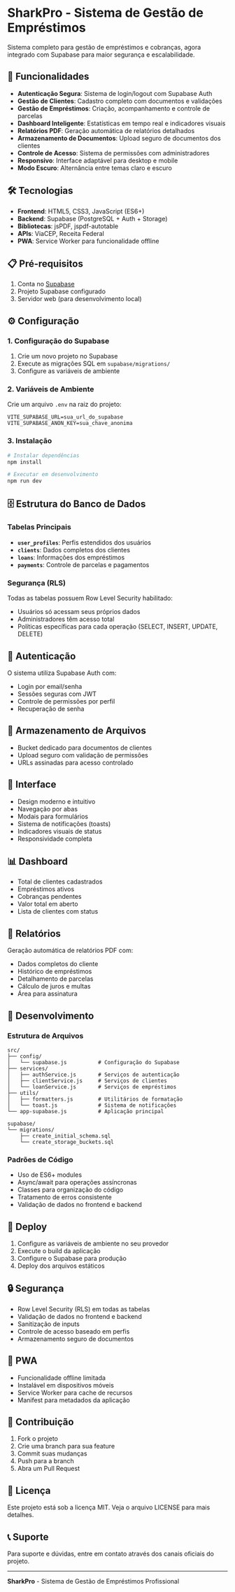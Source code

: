 # SharkPro - Sistema de Gestão de Empréstimos

Sistema completo para gestão de empréstimos e cobranças, agora integrado com Supabase para maior segurança e escalabilidade.

## 🚀 Funcionalidades

- **Autenticação Segura**: Sistema de login/logout com Supabase Auth
- **Gestão de Clientes**: Cadastro completo com documentos e validações
- **Gestão de Empréstimos**: Criação, acompanhamento e controle de parcelas
- **Dashboard Inteligente**: Estatísticas em tempo real e indicadores visuais
- **Relatórios PDF**: Geração automática de relatórios detalhados
- **Armazenamento de Documentos**: Upload seguro de documentos dos clientes
- **Controle de Acesso**: Sistema de permissões com administradores
- **Responsivo**: Interface adaptável para desktop e mobile
- **Modo Escuro**: Alternância entre temas claro e escuro

## 🛠️ Tecnologias

- **Frontend**: HTML5, CSS3, JavaScript (ES6+)
- **Backend**: Supabase (PostgreSQL + Auth + Storage)
- **Bibliotecas**: jsPDF, jspdf-autotable
- **APIs**: ViaCEP, Receita Federal
- **PWA**: Service Worker para funcionalidade offline

## 📋 Pré-requisitos

1. Conta no [Supabase](https://supabase.com)
2. Projeto Supabase configurado
3. Servidor web (para desenvolvimento local)

## ⚙️ Configuração

### 1. Configuração do Supabase

1. Crie um novo projeto no Supabase
2. Execute as migrações SQL em `supabase/migrations/`
3. Configure as variáveis de ambiente

### 2. Variáveis de Ambiente

Crie um arquivo `.env` na raiz do projeto:

```env
VITE_SUPABASE_URL=sua_url_do_supabase
VITE_SUPABASE_ANON_KEY=sua_chave_anonima
```

### 3. Instalação

```bash
# Instalar dependências
npm install

# Executar em desenvolvimento
npm run dev
```

## 🗄️ Estrutura do Banco de Dados

### Tabelas Principais

- **`user_profiles`**: Perfis estendidos dos usuários
- **`clients`**: Dados completos dos clientes
- **`loans`**: Informações dos empréstimos
- **`payments`**: Controle de parcelas e pagamentos

### Segurança (RLS)

Todas as tabelas possuem Row Level Security habilitado:
- Usuários só acessam seus próprios dados
- Administradores têm acesso total
- Políticas específicas para cada operação (SELECT, INSERT, UPDATE, DELETE)

## 🔐 Autenticação

O sistema utiliza Supabase Auth com:
- Login por email/senha
- Sessões seguras com JWT
- Controle de permissões por perfil
- Recuperação de senha

## 📁 Armazenamento de Arquivos

- Bucket dedicado para documentos de clientes
- Upload seguro com validação de permissões
- URLs assinadas para acesso controlado

## 🎨 Interface

- Design moderno e intuitivo
- Navegação por abas
- Modais para formulários
- Sistema de notificações (toasts)
- Indicadores visuais de status
- Responsividade completa

## 📊 Dashboard

- Total de clientes cadastrados
- Empréstimos ativos
- Cobranças pendentes
- Valor total em aberto
- Lista de clientes com status

## 📄 Relatórios

Geração automática de relatórios PDF com:
- Dados completos do cliente
- Histórico de empréstimos
- Detalhamento de parcelas
- Cálculo de juros e multas
- Área para assinatura

## 🔧 Desenvolvimento

### Estrutura de Arquivos

```
src/
├── config/
│   └── supabase.js          # Configuração do Supabase
├── services/
│   ├── authService.js       # Serviços de autenticação
│   ├── clientService.js     # Serviços de clientes
│   └── loanService.js       # Serviços de empréstimos
├── utils/
│   ├── formatters.js        # Utilitários de formatação
│   └── toast.js             # Sistema de notificações
└── app-supabase.js          # Aplicação principal

supabase/
└── migrations/
    ├── create_initial_schema.sql
    └── create_storage_buckets.sql
```

### Padrões de Código

- Uso de ES6+ modules
- Async/await para operações assíncronas
- Classes para organização do código
- Tratamento de erros consistente
- Validação de dados no frontend e backend

## 🚀 Deploy

1. Configure as variáveis de ambiente no seu provedor
2. Execute o build da aplicação
3. Configure o Supabase para produção
4. Deploy dos arquivos estáticos

## 🔒 Segurança

- Row Level Security (RLS) em todas as tabelas
- Validação de dados no frontend e backend
- Sanitização de inputs
- Controle de acesso baseado em perfis
- Armazenamento seguro de documentos

## 📱 PWA

- Funcionalidade offline limitada
- Instalável em dispositivos móveis
- Service Worker para cache de recursos
- Manifest para metadados da aplicação

## 🤝 Contribuição

1. Fork o projeto
2. Crie uma branch para sua feature
3. Commit suas mudanças
4. Push para a branch
5. Abra um Pull Request

## 📝 Licença

Este projeto está sob a licença MIT. Veja o arquivo LICENSE para mais detalhes.

## 📞 Suporte

Para suporte e dúvidas, entre em contato através dos canais oficiais do projeto.

---

**SharkPro** - Sistema de Gestão de Empréstimos Profissional